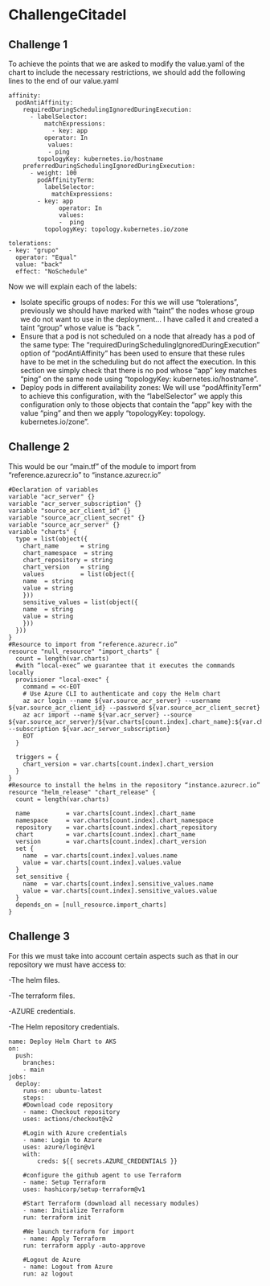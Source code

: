 # ChallengeCitadel
## Challenge 1

To achieve the points that we are asked to modify the value.yaml of the chart to include the necessary restrictions, we should add the following lines to the end of our value.yaml

```
affinity:
  podAntiAffinity:
    requiredDuringSchedulingIgnoredDuringExecution:
      - labelSelector:
          matchExpressions:
            - key: app
      	  operator: In
      	   values:
      	   - ping
        topologyKey: kubernetes.io/hostname
    preferredDuringSchedulingIgnoredDuringExecution:
      - weight: 100
        podAffinityTerm:
          labelSelector:
            matchExpressions:
      	- key: app
        	  operator: In
        	  values:
        	  -  ping
          topologyKey: topology.kubernetes.io/zone

tolerations:
- key: "grupo"
  operator: "Equal"
  value: "back"
  effect: "NoSchedule"
```

Now we will explain each of the labels:
- Isolate specific groups of nodes: For this we will use “tolerations”, previously we should have marked with “taint” the nodes whose group we do not want to use in the deployment... I have called it and created a taint “group” whose value is “back ”.
- Ensure that a pod is not scheduled on a node that already has a pod of the same type: The “requiredDuringSchedulingIgnoredDuringExecution” option of “podAntiAffinity” has been used to ensure that these rules have to be met in the scheduling but do not affect the execution. In this section we simply check that there is no pod whose “app” key matches “ping” on the same node using “topologyKey: kubernetes.io/hostname”.
- Deploy pods in different availability zones: We will use “podAffinityTerm” to achieve this configuration, with the “labelSelector” we apply this configuration only to those objects that contain the “app” key with the value “ping” and then we apply “topologyKey: topology. kubernetes.io/zone”.


## Challenge 2

This would be our “main.tf” of the module to import from “reference.azurecr.io” to “instance.azurecr.io”
```
#Declaration of variables
variable "acr_server" {}
variable "acr_server_subscription" {}
variable "source_acr_client_id" {}
variable "source_acr_client_secret" {}
variable "source_acr_server" {}
variable "charts" {
  type = list(object({
	chart_name   	= string
	chart_namespace  = string
	chart_repository = string
	chart_version	= string
	values       	= list(object({
  	name  = string
  	value = string
	}))
	sensitive_values = list(object({
  	name  = string
  	value = string
	}))
  }))
}
#Resource to import from “reference.azurecr.io”
resource "null_resource" "import_charts" {
  count = length(var.charts)
  #with “local-exec” we guarantee that it executes the commands locally
  provisioner "local-exec" {
	command = <<-EOT
  	# Use Azure CLI to authenticate and copy the Helm chart
  	az acr login --name ${var.source_acr_server} --username ${var.source_acr_client_id} --password ${var.source_acr_client_secret}
  	az acr import --name ${var.acr_server} --source ${var.source_acr_server}/${var.charts[count.index].chart_name}:${var.charts[count.index].chart_version} --subscription ${var.acr_server_subscription}
	EOT
  }

  triggers = {
	chart_version = var.charts[count.index].chart_version
  }
}
#Resource to install the helms in the repository “instance.azurecr.io”
resource "helm_release" "chart_release" {
  count = length(var.charts)
 
  name      	= var.charts[count.index].chart_name
  namespace 	= var.charts[count.index].chart_namespace
  repository	= var.charts[count.index].chart_repository
  chart     	= var.charts[count.index].chart_name
  version   	= var.charts[count.index].chart_version
  set {
	name  = var.charts[count.index].values.name
	value = var.charts[count.index].values.value
  }
  set_sensitive {
	name  = var.charts[count.index].sensitive_values.name
	value = var.charts[count.index].sensitive_values.value
  }
  depends_on = [null_resource.import_charts]
}
```

## Challenge 3

For this we must take into account certain aspects such as that in our repository we must have access to:

-The helm files.

-The terraform files.

-AZURE credentials.

-The Helm repository credentials.


```
name: Deploy Helm Chart to AKS
on:
  push:
	branches:
  	- main
jobs:
  deploy:
	runs-on: ubuntu-latest
	steps:
	#Download code repository
	- name: Checkout repository
  	uses: actions/checkout@v2

	#Login with Azure credentials
	- name: Login to Azure
  	uses: azure/login@v1
  	with:
    	creds: ${{ secrets.AZURE_CREDENTIALS }}

	#configure the github agent to use Terraform
	- name: Setup Terraform
  	uses: hashicorp/setup-terraform@v1

	#Start Terraform (download all necessary modules)
	- name: Initialize Terraform
  	run: terraform init

	#We launch terraform for import
	- name: Apply Terraform
  	run: terraform apply -auto-approve
	
	#Logout de Azure
	- name: Logout from Azure
  	run: az logout
```
